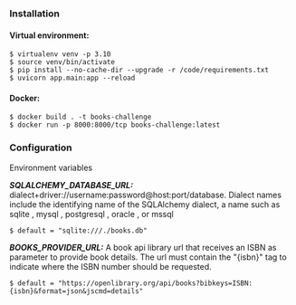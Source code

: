 ### Installation

#### Virtual environment:

```console
$ virtualenv venv -p 3.10
$ source venv/bin/activate
$ pip install --no-cache-dir --upgrade -r /code/requirements.txt
$ uvicorn app.main:app --reload 
```

#### Docker:

```console
$ docker build . -t books-challenge
$ docker run -p 8000:8000/tcp books-challenge:latest
```

### Configuration

Environment variables

***SQLALCHEMY_DATABASE_URL:***
dialect+driver://username:password@host:port/database. Dialect names include the identifying name of the SQLAlchemy dialect, a name such as sqlite , mysql , postgresql , oracle , or mssql 

```console
$ default = "sqlite:///./books.db"
```

***BOOKS_PROVIDER_URL:***
A book api library url that receives an ISBN as parameter to provide book details. The url must contain the "{isbn}" tag to indicate where the ISBN number should be requested.

```console
$ default = "https://openlibrary.org/api/books?bibkeys=ISBN:{isbn}&format=json&jscmd=details"
```

